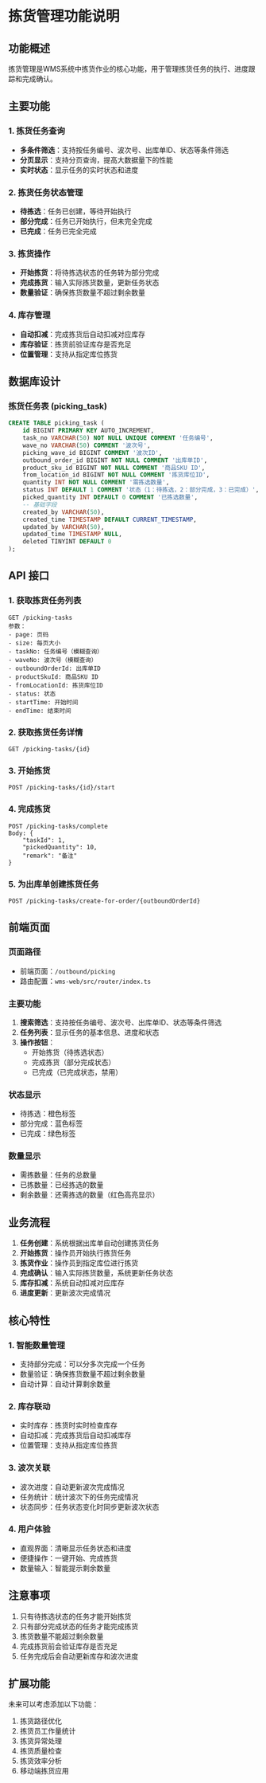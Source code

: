 # 拣货管理功能说明

## 功能概述

拣货管理是WMS系统中拣货作业的核心功能，用于管理拣货任务的执行、进度跟踪和完成确认。

## 主要功能

### 1. 拣货任务查询
- **多条件筛选**：支持按任务编号、波次号、出库单ID、状态等条件筛选
- **分页显示**：支持分页查询，提高大数据量下的性能
- **实时状态**：显示任务的实时状态和进度

### 2. 拣货任务状态管理
- **待拣选**：任务已创建，等待开始执行
- **部分完成**：任务已开始执行，但未完全完成
- **已完成**：任务已完全完成

### 3. 拣货操作
- **开始拣货**：将待拣选状态的任务转为部分完成
- **完成拣货**：输入实际拣货数量，更新任务状态
- **数量验证**：确保拣货数量不超过剩余数量

### 4. 库存管理
- **自动扣减**：完成拣货后自动扣减对应库存
- **库存验证**：拣货前验证库存是否充足
- **位置管理**：支持从指定库位拣货

## 数据库设计

### 拣货任务表 (picking_task)
```sql
CREATE TABLE picking_task (
    id BIGINT PRIMARY KEY AUTO_INCREMENT,
    task_no VARCHAR(50) NOT NULL UNIQUE COMMENT '任务编号',
    wave_no VARCHAR(50) COMMENT '波次号',
    picking_wave_id BIGINT COMMENT '波次ID',
    outbound_order_id BIGINT NOT NULL COMMENT '出库单ID',
    product_sku_id BIGINT NOT NULL COMMENT '商品SKU ID',
    from_location_id BIGINT NOT NULL COMMENT '拣货库位ID',
    quantity INT NOT NULL COMMENT '需拣选数量',
    status INT DEFAULT 1 COMMENT '状态（1：待拣选，2：部分完成，3：已完成）',
    picked_quantity INT DEFAULT 0 COMMENT '已拣选数量',
    -- 基础字段
    created_by VARCHAR(50),
    created_time TIMESTAMP DEFAULT CURRENT_TIMESTAMP,
    updated_by VARCHAR(50),
    updated_time TIMESTAMP NULL,
    deleted TINYINT DEFAULT 0
);
```

## API 接口

### 1. 获取拣货任务列表
```
GET /picking-tasks
参数：
- page: 页码
- size: 每页大小
- taskNo: 任务编号（模糊查询）
- waveNo: 波次号（模糊查询）
- outboundOrderId: 出库单ID
- productSkuId: 商品SKU ID
- fromLocationId: 拣货库位ID
- status: 状态
- startTime: 开始时间
- endTime: 结束时间
```

### 2. 获取拣货任务详情
```
GET /picking-tasks/{id}
```

### 3. 开始拣货
```
POST /picking-tasks/{id}/start
```

### 4. 完成拣货
```
POST /picking-tasks/complete
Body: {
    "taskId": 1,
    "pickedQuantity": 10,
    "remark": "备注"
}
```

### 5. 为出库单创建拣货任务
```
POST /picking-tasks/create-for-order/{outboundOrderId}
```

## 前端页面

### 页面路径
- 前端页面：`/outbound/picking`
- 路由配置：`wms-web/src/router/index.ts`

### 主要功能
1. **搜索筛选**：支持按任务编号、波次号、出库单ID、状态等条件筛选
2. **任务列表**：显示任务的基本信息、进度和状态
3. **操作按钮**：
   - 开始拣货（待拣选状态）
   - 完成拣货（部分完成状态）
   - 已完成（已完成状态，禁用）

### 状态显示
- 待拣选：橙色标签
- 部分完成：蓝色标签
- 已完成：绿色标签

### 数量显示
- 需拣数量：任务的总数量
- 已拣数量：已经拣选的数量
- 剩余数量：还需拣选的数量（红色高亮显示）

## 业务流程

1. **任务创建**：系统根据出库单自动创建拣货任务
2. **开始拣货**：操作员开始执行拣货任务
3. **拣货作业**：操作员到指定库位进行拣货
4. **完成确认**：输入实际拣货数量，系统更新任务状态
5. **库存扣减**：系统自动扣减对应库存
6. **进度更新**：更新波次完成情况

## 核心特性

### 1. 智能数量管理
- 支持部分完成：可以分多次完成一个任务
- 数量验证：确保拣货数量不超过剩余数量
- 自动计算：自动计算剩余数量

### 2. 库存联动
- 实时库存：拣货时实时检查库存
- 自动扣减：完成拣货后自动扣减库存
- 位置管理：支持从指定库位拣货

### 3. 波次关联
- 波次进度：自动更新波次完成情况
- 任务统计：统计波次下的任务完成情况
- 状态同步：任务状态变化时同步更新波次状态

### 4. 用户体验
- 直观界面：清晰显示任务状态和进度
- 便捷操作：一键开始、完成拣货
- 数量输入：智能提示剩余数量

## 注意事项

1. 只有待拣选状态的任务才能开始拣货
2. 只有部分完成状态的任务才能完成拣货
3. 拣货数量不能超过剩余数量
4. 完成拣货前会验证库存是否充足
5. 任务完成后会自动更新库存和波次进度

## 扩展功能

未来可以考虑添加以下功能：
1. 拣货路径优化
2. 拣货员工作量统计
3. 拣货异常处理
4. 拣货质量检查
5. 拣货效率分析
6. 移动端拣货应用
